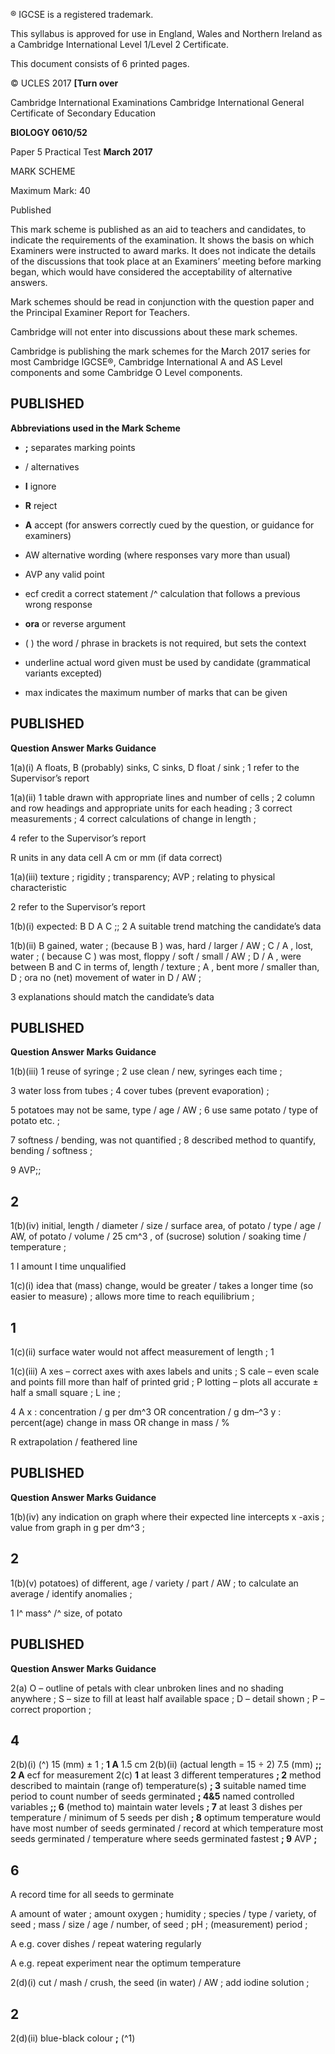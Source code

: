 ® IGCSE is a registered trademark. 

 This syllabus is approved for use in England, Wales and Northern Ireland as a Cambridge International Level 1/Level 2 Certificate. 

 This document consists of 6 printed pages. 

© UCLES 2017 **[Turn over** 

 Cambridge International Examinations Cambridge International General Certificate of Secondary Education 

**BIOLOGY 0610/52** 

Paper 5 Practical Test **March 2017** 

MARK SCHEME 

Maximum Mark: 40 

 Published 

This mark scheme is published as an aid to teachers and candidates, to indicate the requirements of the examination. It shows the basis on which Examiners were instructed to award marks. It does not indicate the details of the discussions that took place at an Examiners’ meeting before marking began, which would have considered the acceptability of alternative answers. 

Mark schemes should be read in conjunction with the question paper and the Principal Examiner Report for Teachers. 

Cambridge will not enter into discussions about these mark schemes. 

Cambridge is publishing the mark schemes for the March 2017 series for most Cambridge IGCSE®, Cambridge International A and AS Level components and some Cambridge O Level components. 


## PUBLISHED 

**Abbreviations used in the Mark Scheme** 

- **;** separates marking points 

- / alternatives 

- **I** ignore 

- **R** reject 

- **A** accept (for answers correctly cued by the question, or guidance for examiners) 

- AW alternative wording (where responses vary more than usual) 

- AVP any valid point 

- ecf credit a correct statement /^ calculation that follows a previous wrong response 

- **ora** or reverse argument 

- ( ) the word / phrase in brackets is not required, but sets the context 

- underline actual word given must be used by candidate (grammatical variants excepted) 

- max indicates the maximum number of marks that can be given 


## PUBLISHED 

**Question Answer Marks Guidance** 

 1(a)(i) A floats, B (probably) sinks, C sinks, D float / sink ; 1 refer to the Supervisor’s report 

 1(a)(ii) 1 table drawn with appropriate lines and number of cells ; 2 column and row headings and appropriate units for each heading ; 3 correct measurements ; 4 correct calculations of change in length ; 

 4 refer to the Supervisor’s report 

 R units in any data cell A cm or mm (if data correct) 

 1(a)(iii) texture ; rigidity ; transparency; AVP ; relating to physical characteristic 

 2 refer to the Supervisor’s report 

 1(b)(i) expected: B D A C ;; 2 A suitable trend matching the candidate’s data 

 1(b)(ii) B gained, water ; (because B ) was, hard / larger / AW ; C / A , lost, water ; ( because C ) was most, floppy / soft / small / AW ; D / A , were between B and C in terms of, length / texture ; A , bent more / smaller than, D ; ora no (net) movement of water in D / AW ; 

 3 explanations should match the candidate’s data 


## PUBLISHED 

**Question Answer Marks Guidance** 

 1(b)(iii) 1 reuse of syringe ; 2 use clean / new, syringes each time ; 

 3 water loss from tubes ; 4 cover tubes (prevent evaporation) ; 

 5 potatoes may not be same, type / age / AW ; 6 use same potato / type of potato etc. ; 

 7 softness / bending, was not quantified ; 8 described method to quantify, bending / softness ; 

 9 AVP;; 

## 2 

 1(b)(iv) initial, length / diameter / size / surface area, of potato / type / age / AW, of potato / volume / 25 cm^3 , of (sucrose) solution / soaking time / temperature ; 

 1 I amount I time unqualified 

 1(c)(i) idea that (mass) change, would be greater / takes a longer time (so easier to measure) ; allows more time to reach equilibrium ; 

## 1 

 1(c)(ii) surface water would not affect measurement of length ; 1 

 1(c)(iii) A xes – correct axes with axes labels and units ; S cale – even scale and points fill more than half of printed grid ; P lotting – plots all accurate ± half a small square ; L ine ; 

 4 A x : concentration / g per dm^3 OR concentration / g dm–^3 y : percent(age) change in mass OR change in mass / % 

 R extrapolation / feathered line 


## PUBLISHED 

**Question Answer Marks Guidance** 

 1(b)(iv) any indication on graph where their expected line intercepts x -axis ; value from graph in g per dm^3 ; 

## 2 

 1(b)(v) potatoes) of different, age / variety / part / AW ; to calculate an average / identify anomalies ; 

 1 I^ mass^ /^ size, of potato 


## PUBLISHED 

**Question Answer Marks Guidance** 

 2(a) O – outline of petals with clear unbroken lines and no shading anywhere ; S – size to fill at least half available space ; D – detail shown ; P – correct proportion ; 

## 4 

2(b)(i) (^) 15 (mm) ± 1 ; **1 A** 1.5 cm 2(b)(ii) (actual length = 15 ÷ 2) 7.5 (mm) **;; 2 A** ecf for measurement 2(c) **1** at least 3 different temperatures **; 2** method described to maintain (range of) temperature(s) **; 3** suitable named time period to count number of seeds germinated **; 4&5** named controlled variables **;; 6** (method to) maintain water levels **; 7** at least 3 dishes per temperature / minimum of 5 seeds per dish **; 8** optimum temperature would have most number of seeds germinated / record at which temperature most seeds germinated / temperature where seeds germinated fastest **; 9** AVP **;** 

## 6 

 A record time for all seeds to germinate 

 A amount of water ; amount oxygen ; humidity ; species / type / variety, of seed ; mass / size / age / number, of seed ; pH ; (measurement) period ; 

 A e.g. cover dishes / repeat watering regularly 

 A e.g. repeat experiment near the optimum temperature 

 2(d)(i) cut / mash / crush, the seed (in water) / AW ; add iodine solution ; 

## 2 

2(d)(ii) blue-black colour **;** (^1) 


